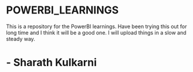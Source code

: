 # POWERBI_LEARNINGS
This is a repository for the PowerBI learnings. Have been trying this out for long time and I think it will be a good one. I will upload things in a slow and steady way.

# - Sharath Kulkarni
